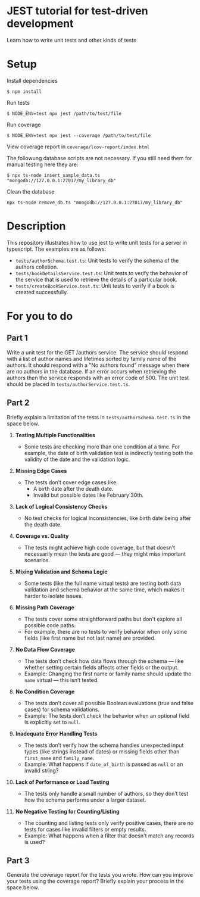 # JEST tutorial for test-driven development
Learn how to write unit tests and other kinds of tests

# Setup

Install dependencies

`$ npm install`

Run tests

`$ NODE_ENV=test npx jest /path/to/test/file`

Run coverage

`$ NODE_ENV=test npx jest --coverage /path/to/test/file`

View coverage report in `coverage/lcov-report/index.html`

The followung database scripts are not necessary. If you still need
them for manual testing here they are:

`$ npx ts-node insert_sample_data.ts "mongodb://127.0.0.1:27017/my_library_db"`

Clean the database

`npx ts-node remove_db.ts "mongodb://127.0.0.1:27017/my_library_db"`

# Description

This repository illustrates how to use jest to write unit tests 
for a server in typescript. The examples are as follows:

- `tests/authorSchema.test.ts`: Unit tests to verify the schema of the authors colletion. 
- `tests/bookDetailsService.test.ts`: Unit tests to verify the behavior of the service that is used to retrieve the details of a particular book.
- `tests/createBookService.test.ts`: Unit tests to verify if a book is created successfully.

# For you to do

## Part 1

Write a unit test for the GET /authors service. 
The service should respond with a list of author names and lifetimes sorted by family name of the authors. It should respond
with a "No authors found" message when there are no authors in the database. If an error occurs when retrieving the authors then the
service responds with an error code of 500. The unit test
should be placed in `tests/authorService.test.ts`.

## Part 2

Briefly explain a limitation of the tests in `tests/authorSchema.test.ts` in the space below.

1. **Testing Multiple Functionalities**  
   - Some tests are checking more than one condition at a time. For example, the date of birth validation test is indirectly testing both the validity of the date and the validation logic.  

2. **Missing Edge Cases**  
   - The tests don’t cover edge cases like:  
     - A birth date after the death date.  
     - Invalid but possible dates like February 30th.  

3. **Lack of Logical Consistency Checks**  
   - No test checks for logical inconsistencies, like birth date being after the death date.  

4. **Coverage vs. Quality**  
   - The tests might achieve high code coverage, but that doesn’t necessarily mean the tests are good — they might miss important scenarios.  

5. **Mixing Validation and Schema Logic**  
   - Some tests (like the full name virtual tests) are testing both data validation and schema behavior at the same time, which makes it harder to isolate issues.  

6. **Missing Path Coverage**  
   - The tests cover some straightforward paths but don't explore all possible code paths.  
   - For example, there are no tests to verify behavior when only some fields (like first name but not last name) are provided.  

7. **No Data Flow Coverage**  
   - The tests don’t check how data flows through the schema — like whether setting certain fields affects other fields or the output.  
   - Example: Changing the first name or family name should update the `name` virtual — this isn’t tested.  

8. **No Condition Coverage**  
   - The tests don’t cover all possible Boolean evaluations (true and false cases) for schema validations.  
   - Example: The tests don’t check the behavior when an optional field is explicitly set to `null`.  

9. **Inadequate Error Handling Tests**  
   - The tests don’t verify how the schema handles unexpected input types (like strings instead of dates) or missing fields other than `first_name` and `family_name`.  
   - Example: What happens if `date_of_birth` is passed as `null` or an invalid string?  

10. **Lack of Performance or Load Testing**  
    - The tests only handle a small number of authors, so they don’t test how the schema performs under a larger dataset.  

11. **No Negative Testing for Counting/Listing**  
    - The counting and listing tests only verify positive cases, there are no tests for cases like invalid filters or empty results.  
    - Example: What happens when a filter that doesn't match any records is used?  


## Part 3

Generate the coverage report for the tests you wrote. How can you improve
your tests using the coverage report? Briefly explain your 
process in the space below.